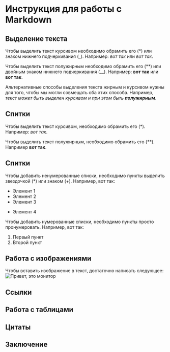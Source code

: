 # Инструкция для работы с Markdown

## Выделение текста

Чтобы выделить текст курсивом необходимо обрамить его (*) или знаком нижнего подчеркивания (_). Например: *вот так* или _вот так_.

Чтобы выделить текст полужирным необходимо обрамить его (**) или двойным знаком нижнего подчеркивания (__). Например: **вот так** или __вот так__.

Альтернативные способы выделения текста жирным и курсивом нужны для того, чтобы мы могли совмещать оба этих способа. Например, _текст может быть выделен курсивом и при этом быть **полужирным**_.

## Спитки

Чтобы выделить текст курсивом, необходимо обрамить его (*). Например: *вот так*.

Чтобы выделить текст полужирным, необходимо обрамить его (**). Например **вот так**.

## Спитки

Чтобы добавить ненумерованные списки, необходимо пункты выделить звездочкой (*) или знаком (+).
Например, вот так:
* Элемент 1
* Элемент 2
* Элемент 3
+ Элемент 4

Чтобы добавить нумерованные списки, необходимо пункты просто пронумеровать.
Например, вот так:
1. Первый пункт
2. Второй пункт

## Работа с изображениями

Чтобы вставить изображение в текст, достаточно написать следующее: ![Привет, это монитор](monitor.png)

## Ссылки

## Работа с таблицами

## Цитаты

## Заключение

